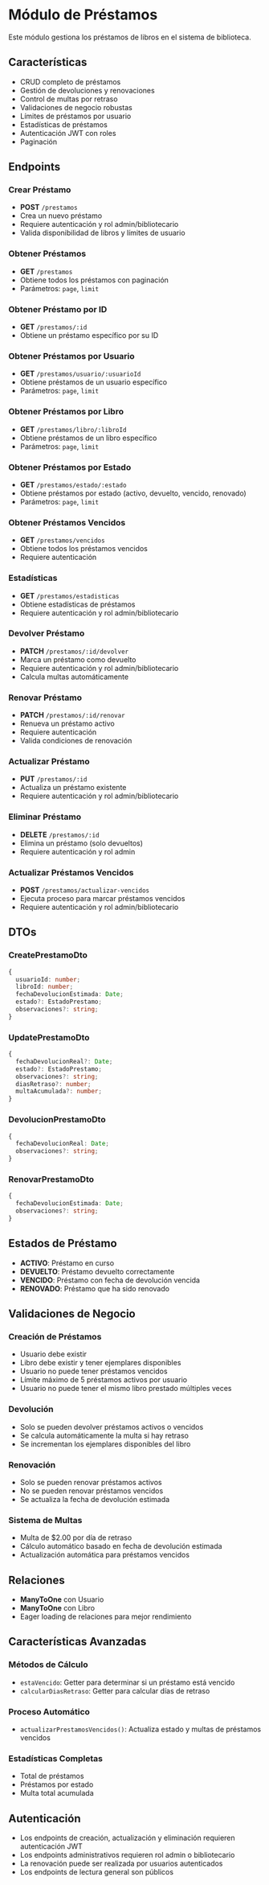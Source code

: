 # Módulo de Préstamos

Este módulo gestiona los préstamos de libros en el sistema de biblioteca.

## Características

- CRUD completo de préstamos
- Gestión de devoluciones y renovaciones
- Control de multas por retraso
- Validaciones de negocio robustas
- Límites de préstamos por usuario
- Estadísticas de préstamos
- Autenticación JWT con roles
- Paginación

## Endpoints

### Crear Préstamo
- **POST** `/prestamos`
- Crea un nuevo préstamo
- Requiere autenticación y rol admin/bibliotecario
- Valida disponibilidad de libros y límites de usuario

### Obtener Préstamos
- **GET** `/prestamos`
- Obtiene todos los préstamos con paginación
- Parámetros: `page`, `limit`

### Obtener Préstamo por ID
- **GET** `/prestamos/:id`
- Obtiene un préstamo específico por su ID

### Obtener Préstamos por Usuario
- **GET** `/prestamos/usuario/:usuarioId`
- Obtiene préstamos de un usuario específico
- Parámetros: `page`, `limit`

### Obtener Préstamos por Libro
- **GET** `/prestamos/libro/:libroId`
- Obtiene préstamos de un libro específico
- Parámetros: `page`, `limit`

### Obtener Préstamos por Estado
- **GET** `/prestamos/estado/:estado`
- Obtiene préstamos por estado (activo, devuelto, vencido, renovado)
- Parámetros: `page`, `limit`

### Obtener Préstamos Vencidos
- **GET** `/prestamos/vencidos`
- Obtiene todos los préstamos vencidos
- Requiere autenticación

### Estadísticas
- **GET** `/prestamos/estadisticas`
- Obtiene estadísticas de préstamos
- Requiere autenticación y rol admin/bibliotecario

### Devolver Préstamo
- **PATCH** `/prestamos/:id/devolver`
- Marca un préstamo como devuelto
- Requiere autenticación y rol admin/bibliotecario
- Calcula multas automáticamente

### Renovar Préstamo
- **PATCH** `/prestamos/:id/renovar`
- Renueva un préstamo activo
- Requiere autenticación
- Valida condiciones de renovación

### Actualizar Préstamo
- **PUT** `/prestamos/:id`
- Actualiza un préstamo existente
- Requiere autenticación y rol admin/bibliotecario

### Eliminar Préstamo
- **DELETE** `/prestamos/:id`
- Elimina un préstamo (solo devueltos)
- Requiere autenticación y rol admin

### Actualizar Préstamos Vencidos
- **POST** `/prestamos/actualizar-vencidos`
- Ejecuta proceso para marcar préstamos vencidos
- Requiere autenticación y rol admin/bibliotecario

## DTOs

### CreatePrestamoDto
```typescript
{
  usuarioId: number;
  libroId: number;
  fechaDevolucionEstimada: Date;
  estado?: EstadoPrestamo;
  observaciones?: string;
}
```

### UpdatePrestamoDto
```typescript
{
  fechaDevolucionReal?: Date;
  estado?: EstadoPrestamo;
  observaciones?: string;
  diasRetraso?: number;
  multaAcumulada?: number;
}
```

### DevolucionPrestamoDto
```typescript
{
  fechaDevolucionReal: Date;
  observaciones?: string;
}
```

### RenovarPrestamoDto
```typescript
{
  fechaDevolucionEstimada: Date;
  observaciones?: string;
}
```

## Estados de Préstamo

- **ACTIVO**: Préstamo en curso
- **DEVUELTO**: Préstamo devuelto correctamente
- **VENCIDO**: Préstamo con fecha de devolución vencida
- **RENOVADO**: Préstamo que ha sido renovado

## Validaciones de Negocio

### Creación de Préstamos
- Usuario debe existir
- Libro debe existir y tener ejemplares disponibles
- Usuario no puede tener préstamos vencidos
- Límite máximo de 5 préstamos activos por usuario
- Usuario no puede tener el mismo libro prestado múltiples veces

### Devolución
- Solo se pueden devolver préstamos activos o vencidos
- Se calcula automáticamente la multa si hay retraso
- Se incrementan los ejemplares disponibles del libro

### Renovación
- Solo se pueden renovar préstamos activos
- No se pueden renovar préstamos vencidos
- Se actualiza la fecha de devolución estimada

### Sistema de Multas
- Multa de $2.00 por día de retraso
- Cálculo automático basado en fecha de devolución estimada
- Actualización automática para préstamos vencidos

## Relaciones

- **ManyToOne** con Usuario
- **ManyToOne** con Libro
- Eager loading de relaciones para mejor rendimiento

## Características Avanzadas

### Métodos de Cálculo
- `estaVencido`: Getter para determinar si un préstamo está vencido
- `calcularDiasRetraso`: Getter para calcular días de retraso

### Proceso Automático
- `actualizarPrestamosVencidos()`: Actualiza estado y multas de préstamos vencidos

### Estadísticas Completas
- Total de préstamos
- Préstamos por estado
- Multa total acumulada

## Autenticación

- Los endpoints de creación, actualización y eliminación requieren autenticación JWT
- Los endpoints administrativos requieren rol admin o bibliotecario
- La renovación puede ser realizada por usuarios autenticados
- Los endpoints de lectura general son públicos
